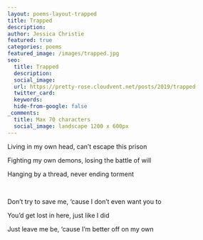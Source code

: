 ```yaml
---
layout: poems-layout-trapped
title: Trapped
description:
author: Jessica Christie
featured: true
categories: poems
featured_image: /images/trapped.jpg
seo:
  title: Trapped
  description:
  social_image:
  url: https://pretty-rose.cloudvent.net/posts/2019/trapped
  twitter_card:
  keywords:
  hide-from-google: false
_comments:
  title: Max 70 characters
  social_image: landscape 1200 x 600px
---
```

Living in my own head, can’t escape this prison

Fighting my own demons, losing the battle of will

Hanging by a thread, never ending torment

&nbsp;

Don’t try to save me, ‘cause I don’t even want you to

You’d get lost in here, just like I did

Just leave me be, ‘cause I’m better off on my own

&nbsp;
